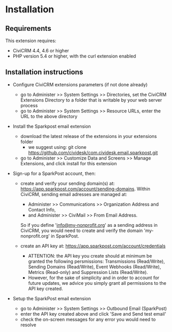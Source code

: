 # Installation

## Requirements

This extension requires:
* CiviCRM 4.4, 4.6 or higher
* PHP version 5.4 or higher, with the curl extension enabled

## Installation instructions

* Configure CiviCRM extensions parameters (if not done already)
  * go to Administer >> System Settings >> Directories, set the CiviCRM Extensions Directory to a folder that is writable by your web server process
  * go to Administer >> System Settings >> Resource URLs, enter the URL to the above directory

* Install the Sparkpost email extension
  * download the latest release of the extensions in your extensions folder
    * we suggest using: git clone https://github.com/cividesk/com.cividesk.email.sparkpost.git
  * go to Administer >> Customize Data and Screens >> Manage Extensions, and click install for this extension

* Sign-up for a SparkPost account, then:
  * create and verify your sending domain(s) at: https://app.sparkpost.com/account/sending-domains. Within CiviCRM, sending email adresses are managed at:
    * Administer >> Communications >> Organization Address and Contact Info,
    * and Administer >> CiviMail >> From Email Address.

    So if you define 'info@my-nonprofit.org' as a sending address in CiviCRM, you would need to create and verify the domain 'my-nonprofit.org' in SparkPost.

  * create an API key at: https://app.sparkpost.com/account/credentials
    * ATTENTION: the API key you create should at minimum be granted the following persmissions: Transmissions (Read/Write), Sending Domains (Read/Write), Event Webhooks (Read/Write), Metrics (Read-only) and Suppression Lists (Read/Write).
    * However, for the sake of simplicity and in order to account for future updates, we advice you simply grant all permissions to the API key created.

* Setup the SparkPost email extension
  * go to Administer >> System Settings >> Outbound Email (SparkPost)
  * enter the API key created above and click 'Save and Send test email'
  * check the on-screen messages for any error you would need to resolve